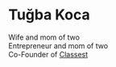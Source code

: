 # Tuğba Koca
Wife and mom of two  
Entrepreneur and mom of two  
Co-Founder of [Classest](https://classest.com)